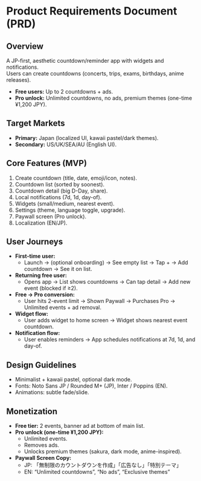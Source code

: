 # Product Requirements Document (PRD)

## Overview
A JP-first, aesthetic countdown/reminder app with widgets and notifications.  
Users can create countdowns (concerts, trips, exams, birthdays, anime releases).  

- **Free users:** Up to 2 countdowns + ads.  
- **Pro unlock:** Unlimited countdowns, no ads, premium themes (one-time ¥1,200 JPY).  

## Target Markets
- **Primary:** Japan (localized UI, kawaii pastel/dark themes).  
- **Secondary:** US/UK/SEA/AU (English UI).  

## Core Features (MVP)
1. Create countdown (title, date, emoji/icon, notes).  
2. Countdown list (sorted by soonest).  
3. Countdown detail (big D-Day, share).  
4. Local notifications (7d, 1d, day-of).  
5. Widgets (small/medium, nearest event).  
6. Settings (theme, language toggle, upgrade).  
7. Paywall screen (Pro unlock).  
8. Localization (EN/JP).  

## User Journeys
- **First-time user:**  
  - Launch → (optional onboarding) → See empty list → Tap + → Add countdown → See it on list.  
- **Returning free user:**  
  - Opens app → List shows countdowns → Can tap detail → Add new event (blocked if ≥2).  
- **Free → Pro conversion:**  
  - User hits 2-event limit → Shown Paywall → Purchases Pro → Unlimited events + ad removal.  
- **Widget flow:**  
  - User adds widget to home screen → Widget shows nearest event countdown.  
- **Notification flow:**  
  - User enables reminders → App schedules notifications at 7d, 1d, and day-of.  

## Design Guidelines
- Minimalist + kawaii pastel, optional dark mode.  
- Fonts: Noto Sans JP / Rounded M+ (JP), Inter / Poppins (EN).  
- Animations: subtle fade/slide.  

## Monetization
- **Free tier:** 2 events, banner ad at bottom of main list.  
- **Pro unlock (one-time ¥1,200 JPY):**  
  - Unlimited events.  
  - Removes ads.  
  - Unlocks premium themes (sakura, dark mode, anime-inspired).  
- **Paywall Screen Copy:**  
  - JP: 「無制限のカウントダウンを作成」「広告なし」「特別テーマ」  
  - EN: “Unlimited countdowns”, “No ads”, “Exclusive themes”  
